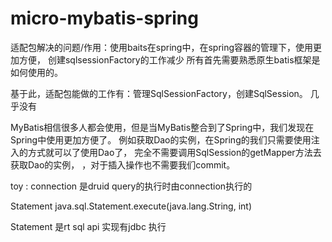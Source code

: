 # micro-mybatis-spring


适配包解决的问题/作用：使用baits在spring中，在spring容器的管理下，使用更加方便，
创建sqlsessionFactory的工作减少
所有首先需要熟悉原生batis框架是如何使用的。

基于此，适配包能做的工作有：管理SqlSessionFactory，创建SqlSession。
几乎没有

MyBatis相信很多人都会使用，但是当MyBatis整合到了Spring中，我们发现在Spring中使用更加方便了。
例如获取Dao的实例，在Spring的我们只需要使用注入的方式就可以了使用Dao了，
完全不需要调用SqlSession的getMapper方法去获取Dao的实例，
，对于插入操作也不需要我们commit。


toy : connection 是druid query的执行时由connection执行的



Statement  java.sql.Statement.execute(java.lang.String, int)

Statement 是rt sql api 实现有jdbc
执行

